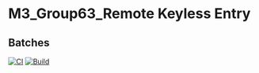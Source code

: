 
# M3_Group63_Remote Keyless Entry
 ## Batches

[![CI](https://github.com/kashyapshah26/M3_Group63/actions/workflows/main.yml/badge.svg)](https://github.com/kashyapshah26/M3_Group63/actions/workflows/main.yml)
[![Build](https://github.com/kashyapshah26/M3_Group63/actions/workflows/build.yml/badge.svg)](https://github.com/kashyapshah26/M3_Group63/actions/workflows/build.yml)
